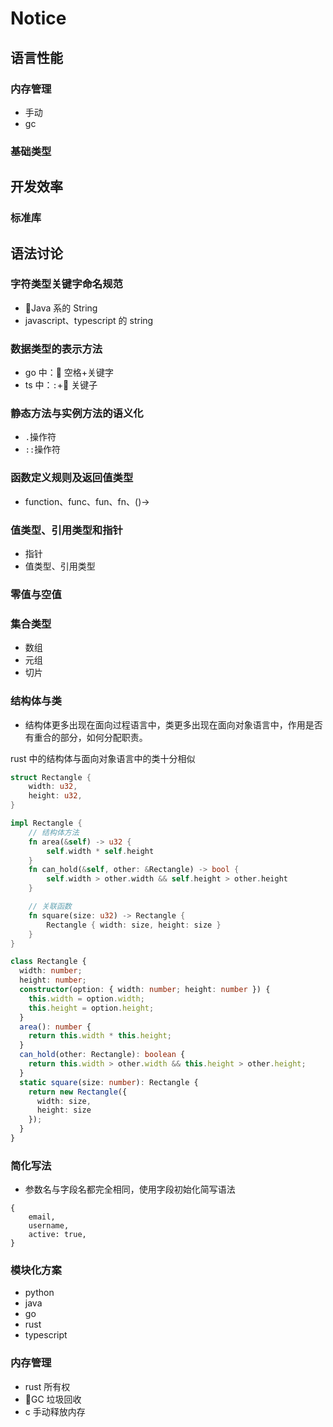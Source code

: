 # Notice

## 语言性能

### 内存管理

- 手动
- gc

### 基础类型

## 开发效率

### 标准库

## 语法讨论

### 字符类型关键字命名规范

- Java 系的 String
- javascript、typescript 的 string

### 数据类型的表示方法

- go 中： 空格+关键字
- ts 中：`:`+ 关键子

### 静态方法与实例方法的语义化

- `.`操作符
- `::`操作符

### 函数定义规则及返回值类型

- function、func、fun、fn、()->

### 值类型、引用类型和指针

- 指针
- 值类型、引用类型

### 零值与空值

### 集合类型

- 数组
- 元组
- 切片

### 结构体与类

- 结构体更多出现在面向过程语言中，类更多出现在面向对象语言中，作用是否有重合的部分，如何分配职责。

rust 中的结构体与面向对象语言中的类十分相似

```rust
struct Rectangle {
    width: u32,
    height: u32,
}

impl Rectangle {
    // 结构体方法
    fn area(&self) -> u32 {
        self.width * self.height
    }
    fn can_hold(&self, other: &Rectangle) -> bool {
        self.width > other.width && self.height > other.height
    }

    // 关联函数
    fn square(size: u32) -> Rectangle {
        Rectangle { width: size, height: size }
    }
}
```

```typescript
class Rectangle {
  width: number;
  height: number;
  constructor(option: { width: number; height: number }) {
    this.width = option.width;
    this.height = option.height;
  }
  area(): number {
    return this.width * this.height;
  }
  can_hold(other: Rectangle): boolean {
    return this.width > other.width && this.height > other.height;
  }
  static square(size: number): Rectangle {
    return new Rectangle({
      width: size,
      height: size
    });
  }
}
```

### 简化写法

- 参数名与字段名都完全相同，使用字段初始化简写语法

```
{
    email,
    username,
    active: true,
}
```

### 模块化方案

- python
- java
- go
- rust
- typescript

### 内存管理

- rust 所有权
- GC 垃圾回收
- c 手动释放内存
